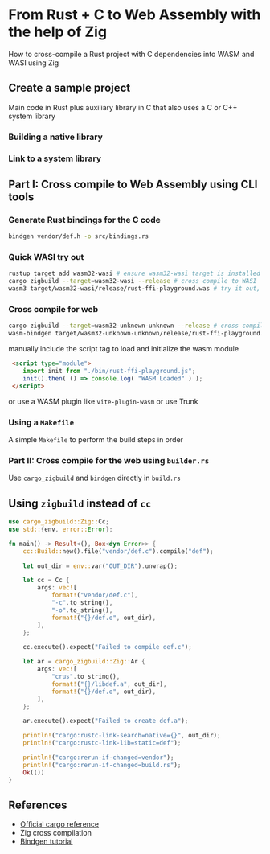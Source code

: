 # From Rust + C to Web Assembly with the help of Zig

How to cross-compile a Rust project with C dependencies into WASM and WASI using Zig

## Create a sample project

Main code in Rust plus auxiliary library in C that also uses a C or C++ system library

### Building a native library

### Link to a system library

## Part I: Cross compile to Web Assembly using CLI tools

### Generate Rust bindings for the C code

```bash
bindgen vendor/def.h -o src/bindings.rs
```

### Quick WASI try out

```bash
rustup target add wasm32-wasi # ensure wasm32-wasi target is installed `
cargo zigbuild --target=wasm32-wasi --release # cross compile to WASI
wasm3 target/wasm32-wasi/release/rust-ffi-playground.was # try it out, requires wasm3 TODO: add install ref.
```

### Cross compile for web

```bash
cargo zigbuild --target=wasm32-unknown-unknown --release # cross compile to WASM
wasm-bindgen target/wasm32-unknown-unknown/release/rust-ffi-playground.wasm --out-dir ./bin --target web # generate JS and TS bindings to WASM code
```

manually include the script tag to load and initialize the wasm module

```html
 <script type="module">
    import init from "./bin/rust-ffi-playground.js";
    init().then( () => console.log( "WASM Loaded" ) );
 </script>
```

or use a WASM plugin like `vite-plugin-wasm` or use Trunk

### Using a `Makefile`

A simple `Makefile` to perform the build steps in order

### Part II: Cross compile for the web using `builder.rs`

Use `cargo_zigbuild` and `bindgen` directly in `build.rs`

## Using `zigbuild` instead of `cc`

```rust
use cargo_zigbuild::Zig::Cc;
use std::{env, error::Error};

fn main() -> Result<(), Box<dyn Error>> {
    cc::Build::new().file("vendor/def.c").compile("def");

    let out_dir = env::var("OUT_DIR").unwrap();

    let cc = Cc {
        args: vec![
            format!("vendor/def.c"),
            "-c".to_string(),
            "-o".to_string(),
            format!("{}/def.o", out_dir),
        ],
    };

    cc.execute().expect("Failed to compile def.c");

    let ar = cargo_zigbuild::Zig::Ar {
        args: vec![
            "crus".to_string(),
            format!("{}/libdef.a", out_dir),
            format!("{}/def.o", out_dir),
        ],
    };

    ar.execute().expect("Failed to create def.a");

    println!("cargo:rustc-link-search=native={}", out_dir);
    println!("cargo:rustc-link-lib=static=def");

    println!("cargo:rerun-if-changed=vendor");
    println!("cargo:rerun-if-changed=build.rs");
    Ok(())
}

```

## References

- [Official cargo reference](https://doc.rust-lang.org/cargo/reference/build-script-examples.html)
- Zig cross compilation
- [Bindgen tutorial](https://rust-lang.github.io/rust-bindgen/tutorial-3.html)

